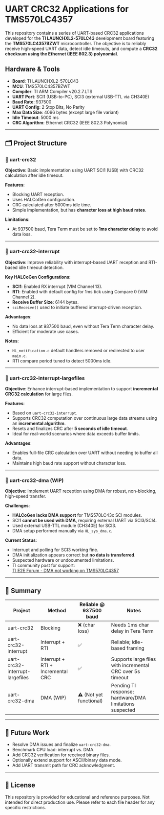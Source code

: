 # UART CRC32 Applications for TMS570LC4357

This repository contains a series of UART-based CRC32 applications developed for the **TI LAUNCHXL2-570LC43** development board featuring the **TMS570LC4357BZWT** microcontroller. The objective is to reliably receive high-speed UART data, detect idle timeouts, and compute a **CRC32 checksum using the Ethernet (IEEE 802.3) polynomial**.

## Hardware & Tools

- **Board**: TI LAUNCHXL2-570LC43
- **MCU**: TMS570LC4357BZWT
- **Compiler**: TI ARM Compiler v20.2.7.LTS
- **UART Port**: SCI1 (USB-to-PC), SCI3 (external USB-TTL via CH340E)
- **Baud Rate**: 937500
- **UART Config**: 2 Stop Bits, No Parity
- **Max Data Size**: 4096 bytes (except large file variant)
- **Idle Timeout**: 5000 ms
- **CRC Algorithm**: Ethernet CRC32 (IEEE 802.3 Polynomial)

---

## 🗂 Project Structure

### 📁 uart-crc32

**Objective**: Basic implementation using UART SCI1 (USB) with CRC32 calculation after idle timeout.

**Features**:

- Blocking UART reception.
- Uses HALCoGen configuration.
- CRC calculated after 5000ms idle time.
- Simple implementation, but has **character loss at high baud rates**.

**Limitations**:

- At 937500 baud, Tera Term must be set to **1ms character delay** to avoid data loss.

---

### 📁 uart-crc32-interrupt

**Objective**: Improve reliability with interrupt-based UART reception and RTI-based idle timeout detection.

**Key HALCoGen Configurations**:

- **SCI1**: Enabled RX interrupt (VIM Channel 13).
- **RTI**: Enabled with default config for 1ms tick using Compare 0 (VIM Channel 2).
- **Receive Buffer Size**: 6144 bytes.
- `sciReceive()` used to initiate buffered interrupt-driven reception.

**Advantages**:

- No data loss at 937500 baud, even without Tera Term character delay.
- Efficient for moderate use cases.

**Notes**:

- `HL_notification.c` default handlers removed or redirected to user `main.c`.
- RTI compare period tuned to detect 5000ms idle.

---

### 📁 uart-crc32-interrupt-largefiles

**Objective**: Enhance interrupt-based implementation to support **incremental CRC32 calculation** for large files.

**Features**:

- Based on `uart-crc32-interrupt`.
- Supports CRC32 computation over continuous large data streams using an **incremental algorithm**.
- Resets and finalizes CRC after **5 seconds of idle timeout**.
- Ideal for real-world scenarios where data exceeds buffer limits.

**Advantages**:

- Enables full-file CRC calculation over UART without needing to buffer all data.
- Maintains high baud rate support without character loss.

---

### 📁 uart-crc32-dma (WIP)

**Objective**: Implement UART reception using DMA for robust, non-blocking, high-speed transfer.

**Challenges**:

- **HALCoGen lacks DMA support** for TMS570LC43x SCI modules.
- SCI1 **cannot be used with DMA**, requiring external UART via SCI3/SCI4.
- Used external USB-TTL module (CH340E) for SCI3.
- DMA setup performed manually via `HL_sys_dma.c`.

**Current Status**:

- Interrupt and polling for SCI3 working fine.
- DMA initialization appears correct but **no data is transferred**.
- Suspected hardware or undocumented limitations.
- TI community post for support:  
  [TI E2E Forum - DMA not working on TMS570LC4357](https://e2e.ti.com/support/microcontrollers/arm-based-microcontrollers-group/arm-based-microcontrollers/f/arm-based-microcontrollers-forum/1542573/tms570lc4357-dma-not-working-on-tms570lc4357-no-transfer-no-errors-all-software-steps-correct)

---

## 📌 Summary

| Project                         | Method                            | Reliable @ 937500 baud  | Notes                                                     |
| ------------------------------- | --------------------------------- | ----------------------- | --------------------------------------------------------- |
| uart-crc32                      | Blocking                          | ❌ (char loss)          | Needs 1ms char delay in Tera Term                         |
| uart-crc32-interrupt            | Interrupt + RTI                   | ✅                      | Reliable; idle-based framing                              |
| uart-crc32-interrupt-largefiles | Interrupt + RTI + Incremental CRC | ✅                      | Supports large files with incremental CRC over 5s timeout |
| uart-crc32-dma                  | DMA (WIP)                         | ⚠️ (Not yet functional) | Pending TI response; hardware/DMA limitations suspected   |

---

## 🔧 Future Work

- Resolve DMA issues and finalize `uart-crc32-dma`.
- Benchmark CPU load: interrupt vs. DMA.
- Add CRC32 verification for received binary files.
- Optionally extend support for ASCII/binary data mode.
- Add UART transmit path for CRC acknowledgment.

---

## 📜 License

This repository is provided for educational and reference purposes. Not intended for direct production use. Please refer to each file header for any specific restrictions.
